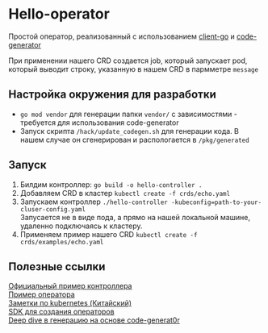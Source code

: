 # Hello-operator

Простой оператор, реализованный с использованием [client-go](https://github.com/kubernetes/client-go) и [code-generator](https://github.com/kubernetes/code-generator)  

При применении нашего CRD создается job, который запускает pod, который выводит строку, указанную в нашем CRD в пармметре `message`

## Настройка окружения для разработки

* `go mod vendor` для генерации папки `vendor/` с зависимостями - требуется для использования code-generator
* Запуск скрипта `/hack/update_codegen.sh`  для генерации кода. В нашем случае он сгенерирован и распологается в  `/pkg/generated`  

## Запуск
1. Билдим контроллер: `go build -o hello-controller . `
2. Добавляем CRD в кластер `kubectl create -f crds/echo.yaml`
3. Запускаем контроллер `./hello-controller -kubeconfig=path-to-your-cluser-config.yaml`   
Запусается не в виде пода, а прямо на нашей локальной машине, удаленно подключаясь к кластеру.
4. Применяем пример нашего CRD `kubectl create -f crds/examples/echo.yaml`

## Полезные ссылки
[Официальный пример контроллера ](https://github.com/kubernetes/sample-controller)  
[Пример оператора](https://github.com/mmontes11/echoperator)  
[Заметки по kubernetes (Китайский)](https://github.com/huweihuang/kubernetes-notes)  
[SDK для создания операторов](https://github.com/kubernetes-sigs/kubebuilder)  
[Deep dive в генерацию на основе code-generat0r](https://www.redhat.com/en/blog/kubernetes-deep-dive-code-generation-customresources)
